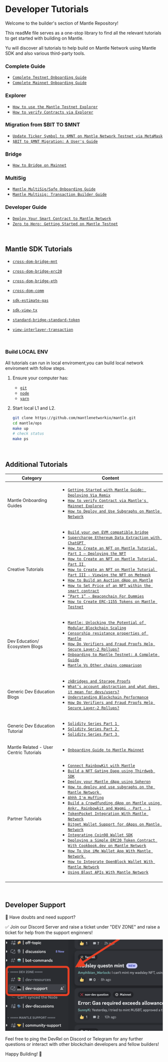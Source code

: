 # Developer Tutorials

Welcome to the builder's section of Mantle Repository!

This readMe file serves as a one-stop library to find all the relevant tutorials to get started with building on Mantle. 

Yu will discover all tutorials to help build on Mantle Network using Mantle SDK and also various third-party tools.

### Complete Guide

- [`Complete Testnet Onboarding Guide`](https://www.mantle.xyz/blog/developers/onboarding-to-mantle-testnet-a-complete-guide)
- [`Complete Mainnet Onboarding Guide`](https://www.mantle.xyz/blog/developers/getting-onboarded-to-mantle-mainnet)

### Explorer

- [`How to use the Mantle Testnet Explorer`](https://www.mantle.xyz/blog/education/mantle-block-explorer)
- [`How to verify Contracts via Explorer`](https://www.mantle.xyz/blog/developers/how-to-verify-contracts-via-mantles-mainnet-explorer)

### Migration from $BIT TO $MNT

- [`Update Ticker Symbol to $MNT on Mantle Network Testnet via MetaMask`](https://www.mantle.xyz/blog/guidance/update-ticker-symbol-to-mnt-on-mantle-network-testnet-via-metamask)
- [`$BIT to $MNT Migration: A User's Guide`](https://www.mantle.xyz/blog/announcements/bit-to-mnt-user-guide)

### Bridge

- [`How to Bridge on Mainnet`](https://www.mantle.xyz/blog/announcements/bridging-on-mantle-mainnet)

### MultiSig

- [`Mantle MultiSig/Safe Onboarding Guide`](https://www.mantle.xyz/blog/guidance/mantle-multisig-a-complete-onboarding-guide)
- [`Mantle Multisig: Transaction Builder Guide`](https://www.mantle.xyz/blog/developers/mantle-multisig-transaction-builder-guide#)

### Developer Guide

- [`Deploy Your Smart Contract to Mantle Network`](https://www.mantle.xyz/blog/developers/deploy-your-smart-contract-to-mantle-network)
- [`Zero to Hero: Getting Started on Mantle Testnet`](https://www.mantle.xyz/blog/developers/zero-to-hero-getting-started-on-mantle-testnet)

</br>

## Mantle SDK Tutorials

- [`cross-dom-bridge-mnt`](./cross-dom-bridge-mnt/README.md)

- [`cross-dom-bridge-erc20`](./cross-dom-bridge-erc20/README.md)

- [`cross-dom-bridge-eth`](./cross-dom-bridge-eth/README.md)

- [`cross-dom-comm`](./cross-dom-comm/README.md)

- [`sdk-estimate-gas`](./sdk-estimate-gas/README.md)

- [`sdk-view-tx`](./sdk-view-tx/README.md)

- [`standard-bridge-standard-token`](./standard-bridge-standard-token/README.md)

- [`view-interlayer-transaction`](https://www.mantle.xyz/blog/developers/how-to-view-interlayer-transactions)

</br>

### Build LOCAL ENV

All tutorials can run in local enviroment,you can build local network enviroment with follow steps.

1. Ensure your computer has:

   - [`git`](https://git-scm.com/downloads)
   - [`node`](https://nodejs.org/en/)
   - [`yarn`](https://classic.yarnpkg.com/lang/en/docs/install/#mac-stable)

1. Start local L1 and L2.
   ```sh
   git clone https://github.com/mantlenetworkio/mantle.git
   cd mantle/ops
   make up
   # check status
   make ps
   ```

</br>

## Additional Tutorials


| Category                                |Content                                                                                                                                                         |
| --------------------------------------- | -------------------------------------------------------------------------------------------------------------------------------------------------------------------------------------------------------------------------------------------------------------------------------------------------------------------------------------------------------------------------------------------------------------------------------------------------------------------------------------------------------------------------------------------------------------------------------------------------------------------------------------------------------------------------------------------------------------------------------------------------------------------------------------------------------------------------------------------------------------------------------------------------------------------------------------------------------------------------------------------------------------------------------------------------------------------------------------------------------------------------------------------------------------------------------------------------------------------------------------------------------------------------------------------------------------------------------------------------------------------------------------------------------------------------------------------------------------------------------------------------------------------------------------------------------------------------------------------------------------------------------------------------------------------------------------------------------------------------------------------------------------------------------------------------------------------------------------------------------------------------------------------------------------------------------------------------------------- |
| Mantle Onboarding Guides                | <ul><li> [`Getting Started with Mantle Guide: Deploying Via Remix`](https://www.mantle.xyz/blog/developers/deploy-your-smart-contract-to-mantle-network) </li><li> [`How to verify Contract via Mantle's Mainnet Explorer`](https://www.mantle.xyz/blog/developers/how-to-verify-contracts-via-mantles-mainnet-explorer) </li><li> [`How to Deploy and Use Subgraphs on Mantle Network`](https://www.mantle.xyz/blog/developers/deploy-and-use-subgraphs-mantle-network)                                                                                                                                                                                                                                                          |
| Creative Tutorials                      | <ul><li> [`Build your own EVM compatible bridge`](https://www.mantle.xyz/blog/developers/how-to-create-an-evm-compatible-bridge-on-mantle) </li><li> [`Supercharge Ethereum Data Extraction with ChatGPT `](https://www.mantle.xyz/blog/developers/supercharge-ethereum-data-extraction-with-chatgpt)</li><li> [`How to Create an NFT on Mantle Tutorial Part I — Deploying the NFT`](https://www.mantle.xyz/blog/developers/how-to-create-an-nft-on-mantle-tutorial-part-i-deploying-the-nft)</li><li> [`How to Create an NFT on Mantle Tutorial Part II `](https://www.mantle.xyz/blog/developers/how-to-create-an-nft-on-mantle-tutorial-part-ii-minting-the-deployed-nft)</li><li>[`How to Create an NFT on Mantle Tutorial Part III - Viewing the NFT on Metmask`](https://www.mantle.xyz/blog/developers/how-to-create-an-nft-on-mantle-tutorial-part-iii-how-to-view-the-deployed-nft-on-metamask-) </li><li> [`How to Build an Auction dApp on Mantle`](https://www.mantle.xyz/blog/developers/how-to-build-auction-dapp-on-mantle) </li><li> [`How to Set Price of an NFT within the smart contract`](https://www.mantle.xyz/blog/developers/how-to-set-price-nft-within-smart-contract) </li><li> [`“Part 1” - Beaconchain For Dummies`](https://www.mantle.xyz/blog/developers/pos-ethereum-beacon-chain-for-dummies) </li><li> [`How to Create ERC-1155 Tokens on Mantle Testnet`](https://www.mantle.xyz/blog/developers/how-create-erc-1155-tokens-mantle-network) </li></ul>                                                                                                                                                                                                                                                                                         |
| Dev Education/ Ecosystem Blogs          | <ul><li> [`Mantle: Unlocking the Potential of Modular Blockchain Scaling`](https://www.mantle.xyz/blog/developers/mantle-unlocking-the-potential-of-modular-blockchain-scaling) </li><li> [`Censorship resistance properties of Mantle`](https://www.mantle.xyz/blog/education/censorship-resistance-properties-of-mantle) </li><li> [`How Do Verifiers and Fraud Proofs Help Secure Layer-2 Rollups?`](https://www.mantle.xyz/blog/education/how-do-verifiers-and-fraud-proofs-help-secure-layer-2-rollups) </li><li> [`Onboarding to Mantle Testnet: A Complete Guide`](https://www.mantle.xyz/blog/developers/onboarding-to-mantle-testnet-a-complete-guide) </li><li> [`Mantle Vs Other chains comparison`](https://www.mantle.xyz/blog/education/diving-into-the-rollup-landscape-zero-knowledge-and-optimistic)                                                                                                                                                                                                                  |
| Generic Dev Education Blogs             | <ul><li> [`zkBridges and Storage Proofs`](https://www.mantle.xyz/blog/research/zkbridges-storage-proofs) </li><li> [`What’s account abstraction and what does it mean for devs/users?`](https://www.mantle.xyz/blog/education/account-abstraction-and-what-it-means-for-dapp-users-and-developers) </li><li> [`Understanding Blockchain Performance`]()</li><li> [`How Do Verifiers and Fraud Proofs Help Secure Layer-2 Rollups?`](https://www.mantle.xyz/blog/education/how-do-verifiers-and-fraud-proofs-help-secure-layer-2-rollups)                                                                                                                                                                   |
| Generic Dev Education Tutorial          | <ul><li> [`Solidity Series Part 1 `](https://www.mantle.xyz/blog/developers/learn-on-mantle-solidity-series-part-1) </li><li> [`Solidity Series Part 2 `](https://www.mantle.xyz/blog/developers/learn-on-mantle-solidity-series-part-2)</li><li> [`Solidity Series Part 3 `](https://www.mantle.xyz/blog/education/solidity-series-part-3-call-vs-delegatecall)                                                                                                                                                                                                                                                    |
| Mantle Related - User Centric Tutorials | <ul><li> [`Onboarding Guide to Mantle Mainnet`](https://www.mantle.xyz/blog/developers/getting-onboarded-to-mantle-mainnet)                                                                                                                                                                                                                                                  |
| Partner Tutorials                       | <ul><li> [`Connect RainbowKit with Mantle`](https://www.mantle.xyz/blog/developers/connect-rainbowkit-with-mantle-testnet) </li><li> [`Build a NFT Gating Dapp using Thirdweb SDK`](https://www.mantle.xyz/blog/developers/building-an-nft-gating-dapp-using-thirdweb-sdk) </li><li>[`Deploy your Mantle dApp using Spheron`](https://www.mantle.xyz/blog/developers/deploy-and-use-subgraphs-mantle-network) </li><li> [`How to deploy and use subgraphs on the Mantle Network `](https://www.mantle.xyz/blog/developers/deploy-and-use-subgraphs-mantle-network)</li><li> [`Ahhh I'm Huffing`](https://www.mantle.xyz/blog/developers/low-level-evm-programming-in-huff) </li><li> [`Build a Crowdfunding dApp on Mantle using Ankr, Rainbowkit and Wagmi - Part - 1`](https://www.mantle.xyz/blog/developers/build-a-crowdfunding-dapp-on-mantle-network-using-ankr-part-1) </li><li> [`TokenPocket Integration With Mantle Network`](https://www.mantle.xyz/blog/developers/token-pocket-integration-mantle-network) </li><li> [`Bitget Wallet Support for dApps on Mantle Network`](https://www.mantle.xyz/blog/developers/bitget-wallet-support-dapps-mantle-network) </li><li> [`Integrating Coin98 Wallet SDK`](https://www.mantle.xyz/blog/developers/integrating-coin98-wallet-sdk) </li><li> [`Deploying a Simple ERC20 Token Contract With Cookbook.dev on Mantle Network`](https://www.mantle.xyz/blog/developers/deploying-simple-erc-20-token-contract-cookbook-dev-mantle-network) </li><li> [`How To Use iMe Wallet App With Mantle Network `](https://www.mantle.xyz/blog/developers/how-to-use-ime-wallet-with-mantle-network) </li><li> [`How to Integrate OpenBlock Wallet With Mantle Network`](https://www.mantle.xyz/blog/developers/how-to-integrate-open-block-wallet-with-mantle-network)</li><li> [`Using Blast APIs With Mantle Network`](https://www.mantle.xyz/blog/developers/using-blast-apis-with-mantle-network) </li></ul> |
|                                         |

</br>

## Developer Support

🛑 Have doubts and need support? 

✅ Join our Discord Server and raise a ticket under "DEV ZONE" and raise a ticket for help from the support enginners! 

![image info](./img/support_img.png)

Feel free to ping the DevRel on Discord or Telegram for any further questions or interact with other blockchain developers and fellow builders! 

Happy Building! 🫡
